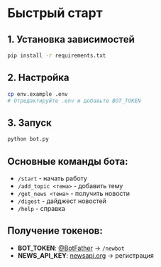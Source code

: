 # Быстрый старт

## 1. Установка зависимостей
```bash
pip install -r requirements.txt
```

## 2. Настройка
```bash
cp env.example .env
# Отредактируйте .env и добавьте BOT_TOKEN
```

## 3. Запуск
```bash
python bot.py
```

## Основные команды бота:
- `/start` - начать работу
- `/add_topic <тема>` - добавить тему
- `/get_news <тема>` - получить новости
- `/digest` - дайджест новостей
- `/help` - справка

## Получение токенов:
- **BOT_TOKEN**: [@BotFather](https://t.me/BotFather) → `/newbot`
- **NEWS_API_KEY**: [newsapi.org](https://newsapi.org/) → регистрация




